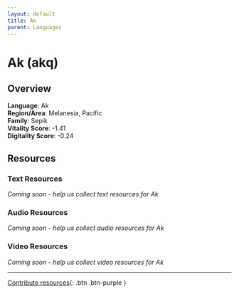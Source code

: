 ```yaml
---
layout: default
title: Ak
parent: Languages
---
```


# Ak (akq)

## Overview

**Language**: Ak  
**Region/Area**: Melanesia, Pacific  
**Family**: Sepik  
**Vitality Score**: -1.41  
**Digitality Score**: -0.24  

## Resources

### Text Resources
*Coming soon - help us collect text resources for Ak*

### Audio Resources
*Coming soon - help us collect audio resources for Ak*

### Video Resources
*Coming soon - help us collect video resources for Ak*

---

[Contribute resources](https://fairtrain.github.io/){: .btn .btn-purple }
